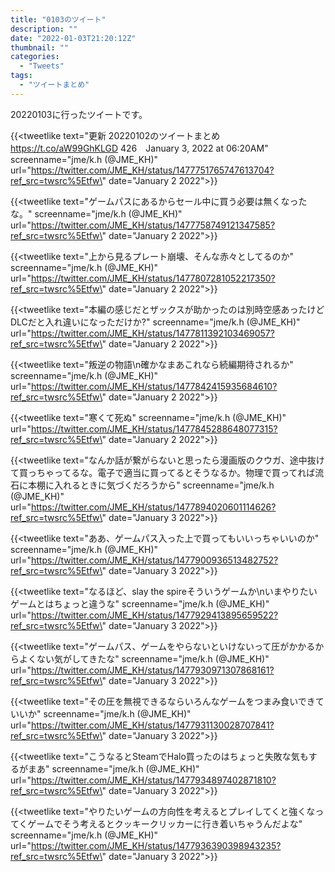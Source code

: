 ```yaml
---
title: "0103のツイート"
description: ""
date: "2022-01-03T21:20:12Z"
thumbnail: ""
categories:
  - "Tweets"
tags:
  - "ツイートまとめ"
---
```

20220103に行ったツイートです。
<!--more-->
{{<tweetlike text=\"更新 20220102のツイートまとめ https://t.co/aW99GhKLGD 426　January 3, 2022 at 06:20AM\" screenname=\"jme/k.h (@JME_KH)\" url=\"https://twitter.com/JME_KH/status/1477751765747613704?ref_src=twsrc%5Etfw\" date=\"January 2 2022\">}}

{{<tweetlike text=\"ゲームパスにあるからセール中に買う必要は無くなったな。\" screenname=\"jme/k.h (@JME_KH)\" url=\"https://twitter.com/JME_KH/status/1477758749121347585?ref_src=twsrc%5Etfw\" date=\"January 2 2022\">}}

{{<tweetlike text=\"上から見るプレート崩壊、そんな赤々としてるのか\" screenname=\"jme/k.h (@JME_KH)\" url=\"https://twitter.com/JME_KH/status/1477807281052217350?ref_src=twsrc%5Etfw\" date=\"January 2 2022\">}}

{{<tweetlike text=\"本編の感じだとザックスが助かったのは別時空感あったけどDLCだと入れ違いになっただけか?\" screenname=\"jme/k.h (@JME_KH)\" url=\"https://twitter.com/JME_KH/status/1477811392103469057?ref_src=twsrc%5Etfw\" date=\"January 2 2022\">}}

{{<tweetlike text=\"叛逆の物語\n確かなまあこれなら続編期待されるか\" screenname=\"jme/k.h (@JME_KH)\" url=\"https://twitter.com/JME_KH/status/1477842415935684610?ref_src=twsrc%5Etfw\" date=\"January 2 2022\">}}

{{<tweetlike text=\"寒くて死ぬ\" screenname=\"jme/k.h (@JME_KH)\" url=\"https://twitter.com/JME_KH/status/1477845288648077315?ref_src=twsrc%5Etfw\" date=\"January 2 2022\">}}

{{<tweetlike text=\"なんか話が繋がらないと思ったら漫画版のクウガ、途中抜けて買っちゃってるな。電子で適当に買ってるとそうなるか。物理で買ってれば流石に本棚に入れるときに気づくだろうから\" screenname=\"jme/k.h (@JME_KH)\" url=\"https://twitter.com/JME_KH/status/1477894020601114626?ref_src=twsrc%5Etfw\" date=\"January 3 2022\">}}

{{<tweetlike text=\"ああ、ゲームパス入った上で買ってもいいっちゃいいのか\" screenname=\"jme/k.h (@JME_KH)\" url=\"https://twitter.com/JME_KH/status/1477900936513482752?ref_src=twsrc%5Etfw\" date=\"January 3 2022\">}}

{{<tweetlike text=\"なるほど、slay the spireそういうゲームか\nいまやりたいゲームとはちょっと違うな\" screenname=\"jme/k.h (@JME_KH)\" url=\"https://twitter.com/JME_KH/status/1477929413895659522?ref_src=twsrc%5Etfw\" date=\"January 3 2022\">}}

{{<tweetlike text=\"ゲームパス、ゲームをやらないといけないって圧がかかるからよくない気がしてきたな\" screenname=\"jme/k.h (@JME_KH)\" url=\"https://twitter.com/JME_KH/status/1477930971307868161?ref_src=twsrc%5Etfw\" date=\"January 3 2022\">}}

{{<tweetlike text=\"その圧を無視できるならいろんなゲームをつまみ食いできていいか\" screenname=\"jme/k.h (@JME_KH)\" url=\"https://twitter.com/JME_KH/status/1477931130028707841?ref_src=twsrc%5Etfw\" date=\"January 3 2022\">}}

{{<tweetlike text=\"こうなるとSteamでHalo買ったのはちょっと失敗な気もするがまあ\" screenname=\"jme/k.h (@JME_KH)\" url=\"https://twitter.com/JME_KH/status/1477934897402871810?ref_src=twsrc%5Etfw\" date=\"January 3 2022\">}}

{{<tweetlike text=\"やりたいゲームの方向性を考えるとプレイしてくと強くなってくゲームでそう考えるとクッキークリッカーに行き着いちゃうんだよな\" screenname=\"jme/k.h (@JME_KH)\" url=\"https://twitter.com/JME_KH/status/1477936390398943235?ref_src=twsrc%5Etfw\" date=\"January 3 2022\">}}

